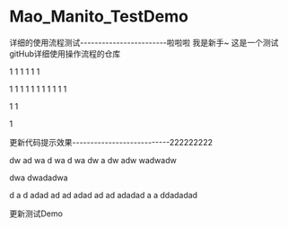 # Mao_Manito_TestDemo

详细的使用流程测试------------------------啦啦啦 我是新手~
这是一个测试gitHub详细使用操作流程的仓库




1
1
1
1
1
1

1
1
1
1
1
1
1
1
1
1
1

1
1

1


更新代码提示效果---------------------------222222222



dw
ad
wa
d
wa
d
wa
dw
a
dw
adw
wadwadw



dwa
dwadadwa

d
a
d
adad
ad
ad
adad
ad
ad
adadad
a
a
ddadadad








更新测试Demo
